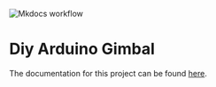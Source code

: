 ![Mkdocs workflow](https://github.com/TheNoobInventor/arduino-gimbal/actions/workflows/.github/workflows/main.yml/badge.svg)


# Diy Arduino Gimbal

The documentation for this project can be found [here](https://TheNoobInventor.github.io/arduino-gimbal/).

